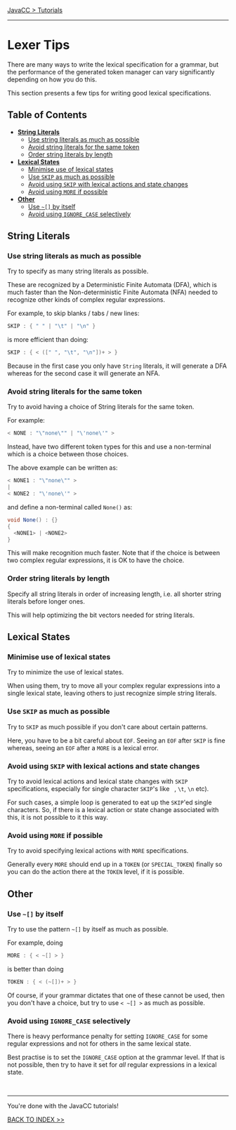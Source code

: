 [JavaCC > Tutorials](index.md)

--------------------------------------------------------------------------------

# Lexer Tips

There are many ways to write the lexical specification for a grammar, but the performance of the generated token manager can vary significantly depending on how you do this.

This section presents a few tips for writing good lexical specifications.

## <a name="toc"></a>Table of Contents

- [**String Literals**](#string-literals)
  * [Use string literals as much as possible](#tip1)
  * [Avoid string literals for the same token](#tip2)
  * [Order string literals by length](#tip3)
- [**Lexical States**](#lexical-states)
  * [Minimise use of lexical states](#tip4)
  * [Use `SKIP` as much as possible](#tip5)
  * [Avoid using `SKIP` with lexical actions and state changes](#tip6)
  * [Avoid using `MORE` if possible](#tip7)
- [**Other**](#other)
  * [Use `~[]` by itself](#tip8)
  * [Avoid using `IGNORE_CASE` selectively](#tip9)


## <a name="string-literals"></a>String Literals

### <a name="tip1"></a>Use string literals as much as possible

Try to specify as many string literals as possible.

These are recognized by a Deterministic Finite Automata (DFA), which is much faster than the Non-deterministic Finite Automata (NFA) needed to recognize other kinds of complex regular expressions.

For example, to skip blanks / tabs / new lines:

```java
SKIP : { " " | "\t" | "\n" }
```

is more efficient than doing:

```java
SKIP : { < ([" ", "\t", "\n"])+ > }
```

Because in the first case you only have `String` literals, it will generate a DFA whereas for the second case it will generate an NFA.

### <a name="tip2"></a>Avoid string literals for the same token

Try to avoid having a choice of String literals for the same token.

For example:

```java
< NONE : "\"none\"" | "\'none\'" >
```

Instead, have two different token types for this and use a non-terminal which is a choice between those choices.

The above example can be written as:

```java
< NONE1 : "\"none\"" >
|
< NONE2 : "\'none\'" >
```

and define a non-terminal called `None()` as:

```java
void None() : {}
{
  <NONE1> | <NONE2>
}
```

This will make recognition much faster. Note that if the choice is between two complex regular expressions, it is OK to have the choice.

### <a name="tip3"></a>Order string literals by length

Specify all string literals in order of increasing length, i.e. all shorter string literals before longer ones.

This will help optimizing the bit vectors needed for string literals.


## <a name="lexical-states"></a>Lexical States

### <a name="tip4"></a>Minimise use of lexical states

Try to minimize the use of lexical states.

When using them, try to move all your complex regular expressions into a single lexical state, leaving others to just recognize simple string literals.

### <a name="tip5"></a>Use `SKIP` as much as possible

Try to `SKIP` as much possible if you don't care about certain patterns.

Here, you have to be a bit careful about `EOF`. Seeing an `EOF` after `SKIP` is fine whereas, seeing an `EOF` after a `MORE` is a lexical error.

### <a name="tip6"></a>Avoid using `SKIP` with lexical actions and state changes

Try to avoid lexical actions and lexical state changes with `SKIP` specifications, especially for single character `SKIP`'s like ` `, `\t`, `\n` etc).

For such cases, a simple loop is generated to eat up the `SKIP`'ed single characters. So, if there is a lexical action or state change associated with this, it is not possible to it this way.

### <a name="tip7"></a>Avoid using `MORE` if possible

Try to avoid specifying lexical actions with `MORE` specifications.

Generally every `MORE` should end up in a `TOKEN` (or `SPECIAL_TOKEN`) finally so you can do the action there at the `TOKEN` level, if it is possible.

## <a name="other"></a>Other

### <a name="tip8"></a>Use `~[]` by itself

Try to use the pattern `~[]` by itself as much as possible.

For example, doing

```java
MORE : { < ~[] > }
```

is better than doing
```java
TOKEN : { < (~[])+ > }
```

Of course, if your grammar dictates that one of these cannot be used, then you don't have a choice, but try to use `< ~[] >` as much as possible.

### <a name="tip9"></a>Avoid using `IGNORE_CASE` selectively

There is heavy performance penalty for setting `IGNORE_CASE` for some regular expressions and not for others in the same lexical state.

Best practise is to set the `IGNORE_CASE` option at the grammar level. If that is not possible, then try to have it set for *all* regular expressions in a lexical state.

<br>

---

You're done with the JavaCC tutorials!

[BACK TO INDEX >>](index.md)

<br>
